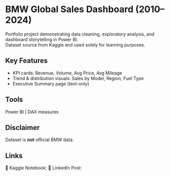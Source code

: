 # BMW Global Sales Dashboard (2010–2024)

Portfolio project demonstrating data cleaning, exploratory analysis, and dashboard storytelling in Power BI.  
Dataset source from Kaggle and used solely for learning purposes.

## Key Features
- KPI cards: Revenue, Volume, Avg Price, Avg Mileage  
- Trend & distribution visuals: Sales by Model, Region, Fuel Type
- Executive Summary page (text-only)

## Tools
Power BI | DAX measures

## Disclaimer
Dataset is **not** official BMW data.

## Links
🔗 Kaggle Notebook: 
🔗 LinkedIn Post: 
